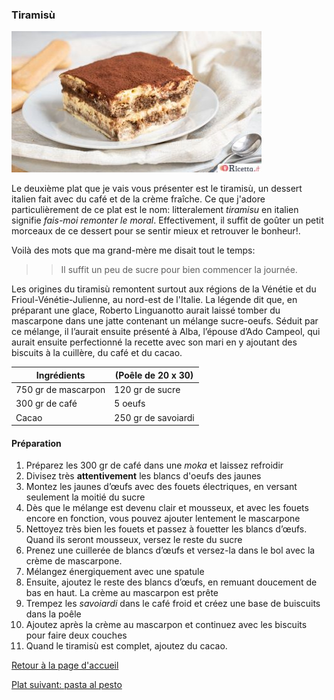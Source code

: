 ### Tiramisù

![alt text](https://github.com/Alisia2023UBO/troisrecettesitaliennes/blob/main/tiramisu-classico.jpg)

Le deuxième plat que je vais vous présenter est le tiramisù, un dessert italien fait avec du café et de la crème fraîche. 
Ce que j'adore particulièrement de ce plat est le nom: litteralement *tiramisu* en italien signifie _fais-moi remonter le moral_.
Effectivement, il suffit de goûter un petit morceaux de ce dessert pour se sentir mieux et retrouver le bonheur!.

Voilà des mots que ma grand-mère me disait tout le temps:
>> Il suffit un peu de sucre pour bien commencer la journée.

Les origines du tiramisù remontent surtout aux régions de la Vénétie et du Frioul-Vénétie-Julienne, au nord-est de l'Italie. 
La légende dit que, en préparant une glace, Roberto Linguanotto aurait laissé tomber du mascarpone dans une jatte contenant un mélange
sucre-oeufs. Séduit par ce mélange, il l’aurait ensuite présenté à Alba, l’épouse d’Ado Campeol, qui aurait ensuite perfectionné la 
recette avec son mari en y ajoutant des biscuits à la cuillère, du café et du cacao.

 Ingrédients       | (Poêle de 20 x 30) 
-------------------|--------------------
750 gr de mascarpon|  120 gr de sucre            
300 gr de café     |  5 oeufs           
Cacao              |  250 gr de savoiardi

#### Préparation
1. Préparez les 300 gr de café dans une _moka_ et laissez refroidir
2. Divisez très **attentivement** les blancs d'oeufs des jaunes
3. Montez les jaunes d’œufs avec des fouets électriques, en versant seulement la moitié du sucre
4. Dès que le mélange est devenu clair et mousseux, et avec les fouets encore en fonction, vous pouvez ajouter lentement le mascarpone
5. Nettoyez très bien les fouets et passez à fouetter les blancs d’œufs. Quand ils seront mousseux, versez le reste du sucre
6. Prenez une cuillerée de blancs d’œufs et versez-la dans le bol avec la crème de mascarpone.
7. Mélangez énergiquement avec une spatule
8. Ensuite, ajoutez le reste des blancs d’œufs, en remuant doucement de bas en haut. La crème au mascarpon est prête
9. Trempez les _savoiardi_ dans le café froid et créez une base de buiscuits dans la poêle
10. Ajoutez après la crème au mascarpon et continuez avec les biscuits pour faire deux couches
11. Quand le tiramisù est complet, ajoutez du cacao.

[Retour à la page d'accueil](README.md)

[Plat suivant: pasta al pesto](pesto.md)
